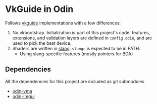 # VkGuide in Odin

Follows [vkguide](https://vkguide.dev/) implementations with a few differences:

1. No vkbootstrap. Initialization is part of this project's code. features,
extensions, and validation layers are defined in `config.odin`, and are used to pick the best device.
2. Shaders are written in [slang](https://github.com/shader-slang/slang). `slangc` is expected to be in PATH.
   - Using slang-specific features (mostly pointers for BDA)

## Dependencies

 All the dependencies for this project are included as git submodules.
 
 - [odin-vma](https://github.com/DanielGavin/odin-vma)
 - [odin-imgui](https://gitlab.com/L-4/odin-imgui)
